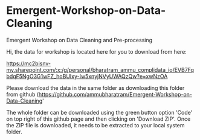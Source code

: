 # Emergent-Workshop-on-Data-Cleaning
Emergent Workshop on Data Cleaning and Pre-processing

Hi, the data for workshop is located here for you to download from here:

https://mc2bisnv-my.sharepoint.com/:x:/g/personal/bharatram_ammu_complidata_io/EVB7FqbdqF5NgO3G1wFZ_hoBUIxy-Iw5xnyjNVyUWAQzQw?e=xwNzOA

Please download the data in the same folder as downloading this folder from github (https://github.com/ammubharatram/Emergent-Workshop-on-Data-Cleaning'

The whole folder can be downloaded using the green button option 'Code' on top right of this github page and then clicking on 'Download ZIP'. Once the ZIP file is downloaded, it needs to be extracted to your local system folder. 

